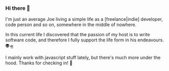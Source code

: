 ### Hi there 👋

I'm just an average Joe living a simple life as a [freelance|indie] developer, code person and so on, somewhere in the middle of nowhere.

In this current life I discovered that the passion of my host is to write software code, and therefore I fully support the life form in his endeavours. 👽🛸

I mainly work with javascript stuff lately, but there's much more under the hood. Thanks for checking in! 👋

<!--
**therufa/therufa** is a ✨ _special_ ✨ repository because its `README.md` (this file) appears on your GitHub profile.

Here are some ideas to get you started:

- 🔭 I’m currently working on ...
- 🌱 I’m currently learning ...
- 👯 I’m looking to collaborate on ...
- 🤔 I’m looking for help with ...
- 💬 Ask me about ...
- 📫 How to reach me: ...
- 😄 Pronouns: ...
- ⚡ Fun fact: ...
-->
